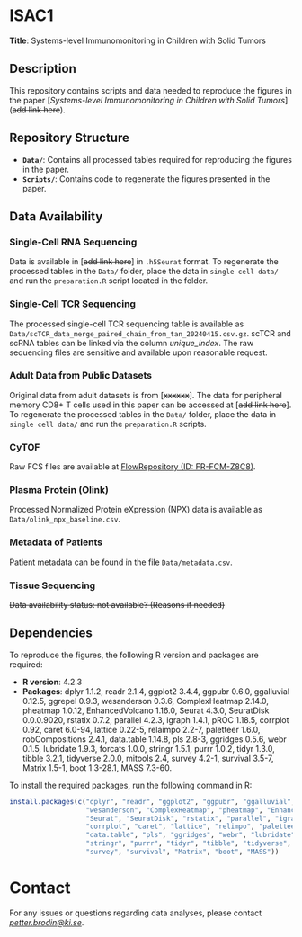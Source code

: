 # ISAC1
**Title**: Systems-level Immunomonitoring in Children with Solid Tumors

## Description
This repository contains scripts and data needed to reproduce the figures in the paper [*Systems-level Immunomonitoring in Children with Solid Tumors*](~~add link here~~).

## Repository Structure
- **`Data/`**: Contains all processed tables required for reproducing the figures in the paper.
- **`Scripts/`**: Contains code to regenerate the figures presented in the paper.

## Data Availability

### Single-Cell RNA Sequencing
Data is available in [~~add link here~~] in `.h5Seurat` format. To regenerate the processed tables in the `Data/` folder, place the data in `single cell data/` and run the `preparation.R` script located in the folder.

### Single-Cell TCR Sequencing
The processed single-cell TCR sequencing table is available as `Data/scTCR_data_merge_paired_chain_from_tan_20240415.csv.gz`. scTCR and scRNA tables can be linked via the column *unique_index*. The raw sequencing files are sensitive and available upon reasonable request.

### Adult Data from Public Datasets
Original data from adult datasets is from [~~xxxxxx~~]. The data for peripheral memory CD8+ T cells used in this paper can be accessed at [~~add link here~~]. To regenerate the processed tables in the `Data/` folder, place the data in `single cell data/` and run the `preparation.R` scripts.

### CyTOF
Raw FCS files are available at [FlowRepository (ID: FR-FCM-Z8C8)](http://flowrepository.org/id/FR-FCM-Z8C8).

### Plasma Protein (Olink)
Processed Normalized Protein eXpression (NPX) data is available as `Data/olink_npx_baseline.csv`.

### Metadata of Patients
Patient metadata can be found in the file `Data/metadata.csv`.

### Tissue Sequencing
~~Data availability status: not available? (Reasons if needed)~~

## Dependencies
To reproduce the figures, the following R version and packages are required:

- **R version**: 4.2.3
- **Packages**: dplyr 1.1.2, readr 2.1.4, ggplot2 3.4.4, ggpubr 0.6.0, ggalluvial 0.12.5, ggrepel 0.9.3, wesanderson 0.3.6, ComplexHeatmap 2.14.0, pheatmap 1.0.12, EnhancedVolcano 1.16.0, Seurat 4.3.0, SeuratDisk 0.0.0.9020, rstatix 0.7.2, parallel 4.2.3, igraph 1.4.1, pROC 1.18.5, corrplot 0.92, caret 6.0-94, lattice 0.22-5, relaimpo 2.2-7, paletteer 1.6.0, robCompositions 2.4.1, data.table 1.14.8, pls 2.8-3, ggridges 0.5.6, webr 0.1.5, lubridate 1.9.3, forcats 1.0.0, stringr 1.5.1, purrr 1.0.2, tidyr 1.3.0, tibble 3.2.1, tidyverse 2.0.0, mitools 2.4, survey 4.2-1, survival 3.5-7, Matrix 1.5-1, boot 1.3-28.1, MASS 7.3-60.

To install the required packages, run the following command in R:

```r
install.packages(c("dplyr", "readr", "ggplot2", "ggpubr", "ggalluvial", "ggrepel", 
                   "wesanderson", "ComplexHeatmap", "pheatmap", "EnhancedVolcano", 
                   "Seurat", "SeuratDisk", "rstatix", "parallel", "igraph", "pROC",
                   "corrplot", "caret", "lattice", "relimpo", "paletteer", "robCompositions",
                   "data.table", "pls", "ggridges", "webr", "lubridate", "forcats", 
                   "stringr", "purrr", "tidyr", "tibble", "tidyverse", "mitools", 
                   "survey", "survival", "Matrix", "boot", "MASS"))
```

# Contact
For any issues or questions regarding data analyses, please contact *petter.brodin@ki.se*.

